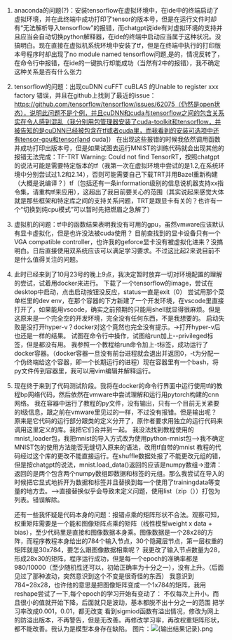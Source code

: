 1.  anaconda的问题(?)：安装tensorflow在虚拟环境中，在ide中的终端启动了虚拟环境，并在此终端中成功打印了tensor的版本号，但是在运行文件时却有“无法解析导入tensorflow”的报错，而chatgpt说ide有对虚拟环境的支持并且应当会自动切换python解释器，在ide的终端中启动应当属于这种状况。没搞明白。现在直接在虚拟机系统环境中安装了tf，但是在终端中执行的打印版本号程序时却出现了no module named tensorflow问题,是的，情况反转了，在命令行中报错，在ide的一键执行却能成功（当然有2中的报错），我不确定这种关系是否有什么张力
2.  tensorflow的问题：出现cuDNN cuFFT cuBLAS 的Unable to register xxx factory 错误，并且在github上找到了最近的issue：https://github.com/tensorflow/tensorflow/issues/62075（仍然是open状态），说明此问题不是个例，并且cuDNN和cuda与tensorflow之间的包含关系实在令人感到混乱（我分别用包管理器安装了cuda-toolkit和tensorflow，并被告知的是cuDNN已经被包含在tf或者cuda里，而我看到的安装可选项中还有tensor-gpu和tensor[and cuda]）
    在出现这些报错的时候我依然调用函数并成功打印出版本号，但是如果试图去运行MNIST的训练代码就会出现其他的报错无法完成：TF-TRT Warning: Could not find TensorRT，按照chatgpt的说法可能是需要特定版本的tf（我第一次在虚拟环境中尝试的是1.2,在系统环境中分别尝试过1.2和2.14），否则可能需要自己下载TRT并用Bazel重新构建（大概是说编译？）tf（包括还有一条information级别的信息说机器支持xx指令集，请重构tf来应用），这超出了我目前要关心的范围（其实说起来感觉大体就是那些框架和特定库之间的支持关系问题，TRT是跟显卡有关的？也许有一个“切换到纯cpu模式”可以暂时先把燃眉之急解了）
3.  虚拟机的问题：tf中的函数结果表明我没有可用的gpu，虽然vmware应该默认有显卡虚拟化，但是也许没法被cuda使用？
    目前查找到的显卡设备只有一个VGA compatible controller，也许我的geforce显卡没有被虚拟化进来？没搞明白。日后直接使用双系统应该可以满足学习要求。不过这比起2来说目前不是什么值得关注的问题。


4.  此时已经来到了10月23号的晚上9点，我决定暂时放弃一切对环境配置的理解的尝试，试着用docker来进行。
    下载了一个tensorflow的image，尝试在desktop中启动，点击启动按钮没反应，status一直是exit（0）
    尝试用那个菜单栏里的dev env，在那个容器的下方新建了一个开发环境，在vscode里直接打开了，如果能用vscode，确实之前预期的只能用shell就显得很麻烦。但是这原来是一个完全空的开发环境，完全没有任何东西，不是我想要的。
    启动失败是没打开hyper-v？docker对这个竟然也完全没有提示。->打开hyper-v后也还是一样的结果。
    试图在命令行中操作，试图给run加上--privileged标签，但是都没有用。
    我参照一个教程给run命令加上-t标签，成功运行了docker容器。（docker容器一旦没有前台进程就会退出并返回0，-t为分配一个伪终端给这个容器，即一个长期运行的进程）现在容器里有一个bash，将py文件传到容器里，我可以用vim编辑并解释运行。


5.  现在终于来到了代码测试阶段。我将在docker的命令行界面中运行使用tf的教程bp网络代码，然后依然在vmware中尝试理解和运行用pytorch构建的cnn网络。
    我在容器中运行了教程的py文件，没有输出，只有一个目前无关紧要的I级信息，跟之前在vmware里见过的一样，不过没有报错。但是输出呢？
    原来是它代码的运行部分跟类的定义分开了，原作者要求用独立的运行代码来调用这里定义的库。我把它们合并到一起。
    我没法找到教程使用的mnist_loader包，我把mnist的导入方式改为使用python-mnist包——>我不确定MNIST包的使用方法能否无缝切入原来的语法，改用tf自带的mnist
    教程的代码经过这个库的更改不能直接运行。在shuffle数据处报了不能更改元组的错，但是按chatgpt的说法，mnist.load_data()返回的应该是numpy数组->澄清：返回的是两个包含两个numpy数组即数据和标签的元组。那么我尝试在导入的时候把它显式地拆开为数据和标签并且替换到每一个使用了trainingdata等变量的地方去。——>直接替换似乎会导致未定义问题，使用list（zip（））打包为列表。错误解除。

    还有一些我怀疑是代码本身的问题：报错点乘的矩阵形状不合法。观察可知，权重矩阵需要是一个能和图像矩阵点乘的矩阵（线性模型weight x data + bias），至少代码里是直接和图像数据本身乘。图像数据是一个28x28的方阵，而程序教程本身给出的784个输入节点，30个隐藏层节点，第一层权重的矩阵就是30x784，要怎么跟图像数据相乘呢？
    我更改了输入节点数量为28，形成28x30的矩阵，程序运行成功，但是每一个epoch的准确率都是980/10000（至少随机性还可以，初始正确率为十分之一），没有上升。（后面见过了那种波动，突然意识到这个不变是很奇怪的东西）
    我意识到784=28x28，也许他的意思是把图像矩阵变成一个1x784的矩阵，我用reshape尝试了一下,每个epoch的学习开始有变动了：
    不仅每次上升小，而且很小的值就开始下降，后面就只是波动，基本都脱不出十分之一的范围
    把学习率改成0.001，0.01，都无改变
    看到sigmiod函数有溢出情况，修改为网上的防溢出版本，不再警告，但是无改善。再修改学习率，再改权重矩阵形状，都不能改善。我认为是模型本身存在缺陷。
    图片：![{输出结果记录}.png](https://s2.loli.net/2023/10/24/duJA6qHCcI1U4mM.png)


